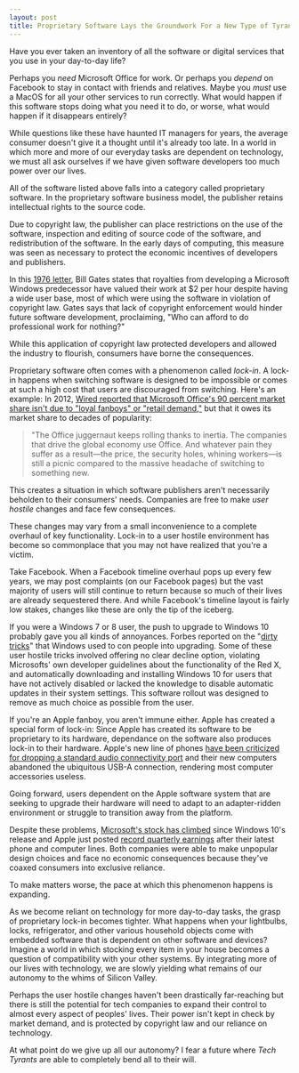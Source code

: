 ```yaml
---
layout: post
title: Proprietary Software Lays the Groundwork For a New Type of Tyranny
---
```

Have you ever taken an inventory of all the software or digital services that you use in your day-to-day life?

Perhaps you *need* Microsoft Office for work. Or perhaps you *depend* on Facebook to stay in contact with friends and relatives. Maybe you *must* use a MacOS for all your other services to run correctly. What would happen if this software stops doing what you need it to do, or worse, what would happen if it disappears entirely?

While questions like these have haunted IT managers for years, the average consumer doesn't give it a thought until it's already too late. In a world in which more and more of our everyday tasks are dependent on technology, we must all ask ourselves if we have given software developers too much power over our lives.

All of the software listed above falls into a category called proprietary software. In the proprietary software business model, the publisher retains intellectual rights to the source code.

Due to copyright law, the publisher can place restrictions on the use of the software, inspection and editing of source code of the software, and redistribution of the software. In the early days of computing, this measure was seen as necessary to protect the economic incentives of developers and publishers.

In this [1976 letter](https://upload.wikimedia.org/wikipedia/commons/1/14/Bill_Gates_Letter_to_Hobbyists.jpg), Bill Gates states that royalties from developing a Microsoft Windows predecessor have valued their work at $2 per hour despite having a wide user base, most of which were using the software in violation of copyright law. Gates says that lack of copyright enforcement would hinder future software development, proclaiming, "Who can afford to do professional work for nothing?"

While this application of copyright law protected developers and allowed the industry to flourish, consumers have borne the consequences.

Proprietary software often comes with a phenomenon called *lock-in*. A lock-in happens when switching software is designed to be impossible or comes at such a high cost that users are discouraged from switching. Here's an example: In 2012, [Wired reported that Microsoft Office's 90 percent market share isn't due to "loyal fanboys" or "retail demand,"](https://www.wired.com/2012/07/why-youre-still-using-office/) but that it owes its market share to decades of popularity:

> "The Office juggernaut keeps rolling thanks to inertia. The companies that drive the global economy use Office. And whatever pain they suffer as a result—the price, the security holes, whining workers—is still a picnic compared to the massive headache of switching to something new.

This creates a situation in which software publishers aren't necessarily beholden to their consumers' needs. Companies are free to make *user hostile* changes and face few consequences.

These changes may vary from a small inconvenience to a complete overhaul of key functionality. Lock-in to a user hostile environment has become so commonplace that you may not have realized that you're a victim.

Take Facebook. When a Facebook timeline overhaul pops up every few years, we may post complaints (on our Facebook pages) but the vast majority of users will still continue to return because so much of their lives are already sequestered there. And while Facebook's timeline layout is fairly low stakes, changes like these are only the tip of the iceberg.

If you were a Windows 7 or 8 user, the push to upgrade to Windows 10 probably gave you all kinds of annoyances. Forbes reported on the "[dirty tricks](http://www.forbes.com/sites/gordonkelly/2015/12/16/microsoft-windows-10-free-upgrades-worse/#7ee4873a7797)" that Windows used to con people into upgrading. Some of these user hostile tricks involved offering no clear decline option, violating Microsofts' own developer guidelines about the functionality of the Red X, and automatically downloading and installing Windows 10 for users that have not actively disabled or lacked the knowledge to disable automatic updates in their system settings. This software rollout was designed to remove as much choice as possible from the user.

If you're an Apple fanboy, you aren't immune either. Apple has created a special form of lock-in: Since Apple has created its software to be proprietary to its hardware, dependance on the software also produces lock-in to their hardware. Apple's new line of phones [have been criticized for dropping a standard audio connectivity port](http://www.theverge.com/circuitbreaker/2016/6/21/11991302/iphone-no-headphone-jack-user-hostile-stupid) and their new computers abandoned the ubiquitous USB-A connection, rendering most computer accessories useless.

Going forward, users dependent on the Apple software system that are seeking to upgrade their hardware will need to adapt to an adapter-ridden environment or struggle to transition away from the platform.

Despite these problems, [Microsoft's stock has climbed](http://www.nasdaq.com/symbol/msft/stock-chart?intraday=off&timeframe=2y&splits=off&earnings=off&movingaverage=None&lowerstudy=volume&comparison=off&index=&drilldown=off) since Windows 10's release and Apple just posted [record quarterly earnings](https://www.apple.com/newsroom/2017/01/apple-reports-record-first-quarter-results.html) after their latest phone and computer lines. Both companies were able to make unpopular design choices and face no economic consequences because they've coaxed consumers into exclusive reliance.

To make matters worse, the pace at which this phenomenon happens is expanding.

As we become reliant on technology for more day-to-day tasks, the grasp of proprietary lock-in becomes tighter. What happens when your lightbulbs, locks, refrigerator, and other various household objects come with embedded software that is dependent on other software and devices? Imagine a world in which stocking every item in your house becomes a question of compatibility with your other systems. By integrating more of our lives with technology, we are slowly yielding what remains of our autonomy to the whims of Silicon Valley.

Perhaps the user hostile changes haven't been drastically far-reaching but there is still the potential for tech companies to expand their control to almost every aspect of peoples' lives. Their power isn't kept in check by market demand, and is protected by copyright law and our reliance on technology.

At what point do we give up all our autonomy? I fear a future where *Tech Tyrants* are able to completely bend all to their will.
